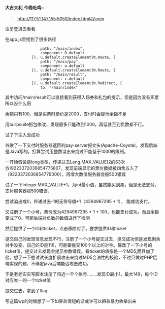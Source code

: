 #### 大吉大利,今晚吃鸡~

> <http://117.51.147.155:5050/index.html#/login>

注册登进去看看

在app.js里找到了很多路径

```
                path: "/main/index",
                component: D.default
            }), u.default.createElement(N.Route, {
                path: "/main/pay",
                component: a.default
            }), u.default.createElement(N.Route, {
                path: "/main/result",
                component: r.default
            }), u.default.createElement(N.Redirect, {
                to: "/main/index"
```

其中访问/main/result可以直接看到获得入场券和礼包的提示，但是因为没有买票所以没什么用



余额只有100，但是买票时票价是2000，支付时会提示余额不足

用burpsuite抓包修改，发现最多只能改到1000，再低甚至到负数都不行。

试了下注入没成功



谷歌了一下支付时服务器返回的pay-server报文头(Apache-Coyote)，发现后端是Java写的。打算尝试用整数溢出来绕过不能低于1000的限制。

一开始假设是long类型，传递过去Long.MAX_VALUE(2的63次方)9223372036854775807，发现前端显示的票价数据被四舍五入了（9223372036854776000）。再增大数值服务器会报500错误

试了一下Integer.MAX_VALUE+1，为int最小值，虽然能买到票，但是无法支付，支付服务器报500错误，

尝试溢出成0，传递过去-1的无符号值+1（4294967295 + 1）， 能成功支付。

又注册了一个小号，票价改为4294967295 + 1 + 100，也能支付成功，而且余额变成了0。可能后端对负数的数值进行了检测



然后提供了一个ID和ticket，点击移除对手，要求提供ID和ticket

提交自己的发现信息发现不行，注册了一个小号提交过去，提交成功但是发现剩余对手没变。自己的ID是116，可能要提交100个以上的对手。篡改了一下小号的ticket值，提交过去发现会提示参数错误。看ticket的值像是一个MD5,而且加了盐。想了一下想试试长度扩展攻击来绕过MD5合法性的校验，不过只做过PHP后端实现的题，不确定java后端能否攻击成功。



于是老老实实写脚本注册了将近一千个账号........发现ID最小1，最大149，每个ID对应唯一的一个ticket值

提交过去，拿到了flag



写这篇wp的时候想了一下如果盐很短的话或许可以把盐暴力枚举出来